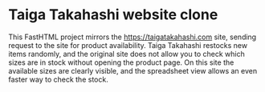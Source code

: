 # Taiga Takahashi website clone

This FastHTML project mirrors the https://taigatakahashi.com site, sending request to the site for product availability. Taiga Takahashi restocks new items randomly, and the original site does not allow you to check which sizes are in stock without opening the product page. On this site the available sizes are clearly visible, and the spreadsheet view allows an even faster way to check the stock.
